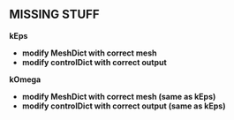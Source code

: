 ## MISSING STUFF <b>
kEps <b>
- modify MeshDict with correct mesh
- modify controlDict with correct output

kOmega <b>
- modify MeshDict with correct mesh (same as kEps)
- modify controlDict with correct output (same as kEps)


